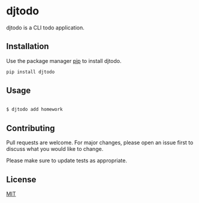 # djtodo

djtodo is a CLI todo application.

## Installation

Use the package manager [pip](https://pip.pypa.io/en/stable/) to install djtodo.

```bash
pip install djtodo
```

## Usage

```python

$ djtodo add homework
```

## Contributing

Pull requests are welcome. For major changes, please open an issue first
to discuss what you would like to change.

Please make sure to update tests as appropriate.

## License

[MIT](https://choosealicense.com/licenses/mit/)



